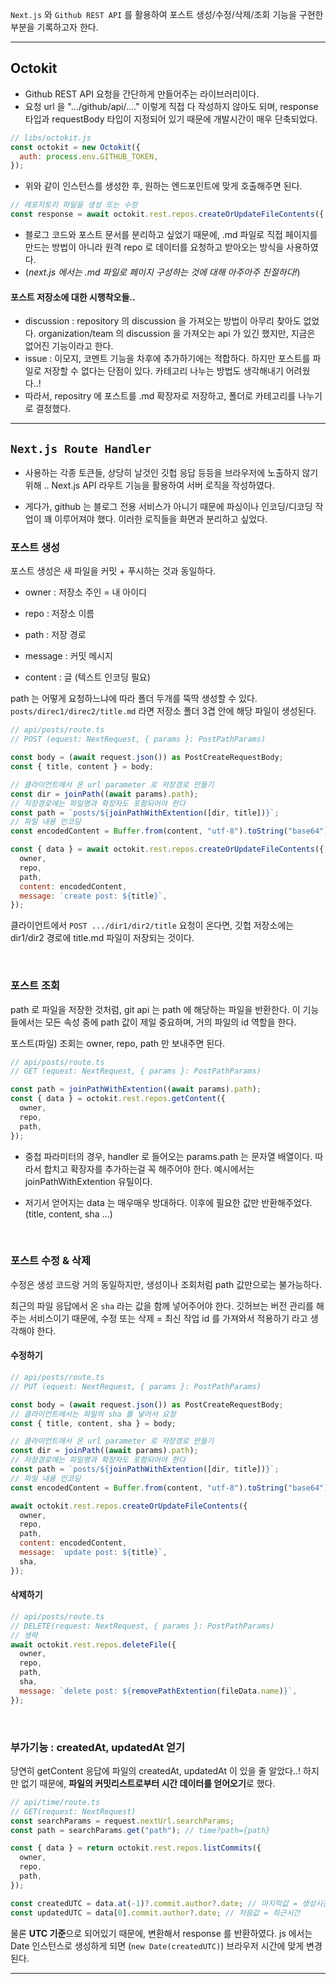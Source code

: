 <!--|tags:Next.js Octokit|-->
`Next.js` 와 `Github REST API` 를 활용하여 포스트 생성/수정/삭제/조회 기능을 구현한 부분을 기록하고자 한다.

---

## Octokit

- Github REST API 요청을 간단하게 만들어주는 라이브러리이다.
- 요청 url 을 ".../github/api/...." 이렇게 직접 다 작성하지 않아도 되며, response 타입과 requestBody 타입이 지정되어 있기 때문에 개발시간이 매우 단축되었다.

```js
// libs/octokit.js
const octokit = new Octokit({
  auth: process.env.GITHUB_TOKEN,
});
```

- 위와 같이 인스턴스를 생성한 후, 원하는 엔드포인트에 맞게 호출해주면 된다.

```js
// 레포지토리 파일을 생성 또는 수정
const response = await octokit.rest.repos.createOrUpdateFileContents({...})
```
- 블로그 코드와 포스트 문서를 분리하고 싶었기 때문에, .md 파일로 직접 페이지를 만드는 방법이 아니라 원격 repo 로 데이터를 요청하고 받아오는 방식을 사용하였다. 
- (*next.js 에서는 .md 파일로 페이지 구성하는 것에 대해 아주아주 친절하다!*)

#### 포스트 저장소에 대한 시행착오들..

- discussion : repository 의 discussion 을 가져오는 방법이 아무리 찾아도 없었다. organization/team 의 discussion 을 가져오는 api 가 있긴 했지만, 지금은 없어진 기능이라고 한다.
- issue : 이모지, 코멘트 기능을 차후에 추가하기에는 적합하다. 하지만 포스트를 파일로 저장할 수 없다는 단점이 있다. 카테고리 나누는 방법도 생각해내기 어려웠다..!
- 따라서, repositry 에 포스트를 .md 확장자로 저장하고, 폴더로 카테고리를 나누기로 결정했다. 

---

## `Next.js Route Handler`
 - 사용하는 각종 토큰들, 상당히 날것인 깃헙 응답 등등을 브라우저에 노출하지 않기 위해 .. 
Next.js API 라우트 기능을 활용하여 서버 로직을 작성하였다.

- 게다가, github 는 블로그 전용 서비스가 아니기 때문에 파싱이나 인코딩/디코딩 작업이 꽤 이루어져야 했다. 이러한 로직들을 화면과 분리하고 싶었다.



### 포스트 생성

포스트 생성은 새 파일을 커밋 + 푸시하는 것과 동일하다.
- owner : 저장소 주인 = 내 아이디

- repo : 저장소 이름
- path : 저장 경로
- message : 커밋 메시지
- content : 글 (텍스트 인코딩 필요)

path 는 어떻게 요청하느냐에 따라 폴더 두개를 뚝딱 생성할 수 있다.
`posts/direc1/direc2/title.md` 라면 저장소 폴더 3겹 안에 해당 파일이 생성된다.


```js
// api/posts/route.ts
// POST (equest: NextRequest, { params }: PostPathParams)

const body = (await request.json()) as PostCreateRequestBody;
const { title, content } = body;

// 클라이언트에서 온 url parameter 로 저장경로 만들기
const dir = joinPath((await params).path);
// 저장경로에는 파일명과 확장자도 포함되어야 한다
const path = `posts/${joinPathWithExtention([dir, title])}`;
// 파일 내용 인코딩
const encodedContent = Buffer.from(content, "utf-8").toString("base64");

const { data } = await octokit.rest.repos.createOrUpdateFileContents({
  owner,
  repo,
  path,
  content: encodedContent,
  message: `create post: ${title}`,
});

```
클라이언트에서 `POST .../dir1/dir2/title` 요청이 온다면, 깃헙 저장소에는 dir1/dir2 경로에 title.md 파일이 저장되는 것이다.

<br/>

### 포스트 조회

path 로 파일을 저장한 것처럼, git api 는 path 에 해당하는 파일을 반환한다.
이 기능들에서는 모든 속성 중에 path 값이 제일 중요하며, 거의 파일의 id 역할을 한다.

포스트(파일) 조회는 owner, repo, path 만 보내주면 된다.

```js
// api/posts/route.ts
// GET (equest: NextRequest, { params }: PostPathParams)

const path = joinPathWithExtention((await params).path);
const { data } = octokit.rest.repos.getContent({
  owner,
  repo,
  path,
});
```

- 중첩 파라미터의 경우, handler 로 들어오는 params.path 는 문자열 배열이다. 따라서 합치고 확장자를 추가하는걸 꼭 해주어야 한다. 예시에서는 joinPathWithExtention 유틸이다.

- 저기서 얻어지는 data 는 매우매우 방대하다. 이후에 필요한 값만 반환해주었다. 
(title, content, sha ...)

<br/>

### 포스트 수정 & 삭제

수정은 생성 코드랑 거의 동일하지만, 생성이나 조회처럼 path 값만으로는 불가능하다. 

최근의 파일 응답에서 온 `sha` 라는 값을 함께 넣어주어야 한다. 
깃허브는 버전 관리를 해주는 서비스이기 때문에, 수정 또는 삭제 = 최신 작업 id 를 가져와서 적용하기 라고 생각해야 한다.


#### 수정하기

```js
// api/posts/route.ts
// PUT (equest: NextRequest, { params }: PostPathParams)

const body = (await request.json()) as PostCreateRequestBody;
// 클라이언트에서는 파일의 sha 를 넣어서 요청
const { title, content, sha } = body; 

// 클라이언트에서 온 url parameter 로 저장경로 만들기
const dir = joinPath((await params).path);
// 저장경로에는 파일명과 확장자도 포함되어야 한다
const path = `posts/${joinPathWithExtention([dir, title])}`;
// 파일 내용 인코딩
const encodedContent = Buffer.from(content, "utf-8").toString("base64");

await octokit.rest.repos.createOrUpdateFileContents({
  owner,
  repo,
  path,
  content: encodedContent,
  message: `update post: ${title}`,
  sha,
});

```

#### 삭제하기

```js
// api/posts/route.ts
// DELETE(request: NextRequest, { params }: PostPathParams)
// 생략
await octokit.rest.repos.deleteFile({
  owner,
  repo,
  path,
  sha,
  message: `delete post: ${removePathExtention(fileData.name)}`,
});
```

<br/>

### 부가기능 : createdAt, updatedAt 얻기

당연히 getContent 응답에 파일의 createdAt, updatedAt 이 있을 줄 알았다..! 
하지만 없기 때문에, **파일의 커밋리스트로부터 시간 데이터를 얻어오기**로 했다.

```js
// api/time/route.ts
// GET(request: NextRequest)
const searchParams = request.nextUrl.searchParams;
const path = searchParams.get("path"); // time?path={path}

const { data } = return octokit.rest.repos.listCommits({
  owner,
  repo,
  path,
});

const createdUTC = data.at(-1)?.commit.author?.date; // 마지막값 = 생성시간
const updatedUTC = data[0].commit.author?.date; // 처음값 = 최근시간

```

물론 **UTC 기준**으로 되어있기 때문에, 변환해서 response 를 반환하였다. js 에서는 Date 인스턴스로 생성하게 되면 (`new Date(createdUTC)`) 브라우저 시간에 맞게 변경된다.

---